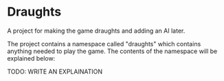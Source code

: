 # Draughts
A project for making the game draughts and adding an AI later.


The project contains a namespace called "draughts" which contains anything needed to play the game.
The contents of the namespace will be explained below:

TODO: WRITE AN EXPLAINATION 
